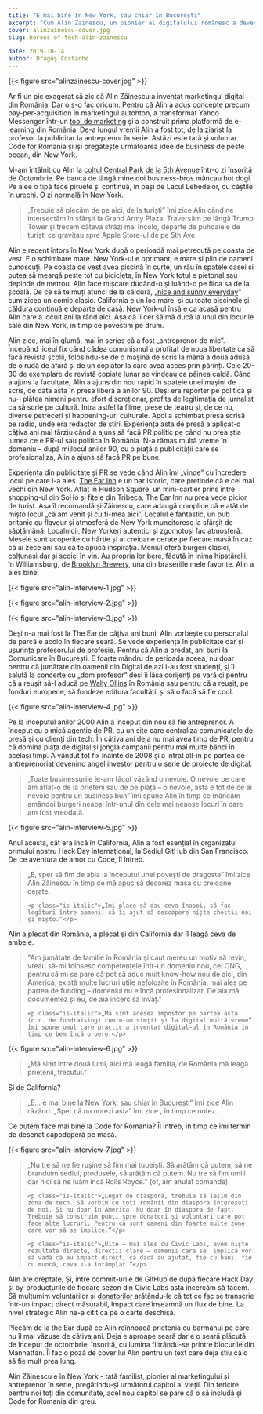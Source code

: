```yaml
---
title: "E mai bine în New York, sau chiar în București"
excerpt: "Cum Alin Zainescu, un pionier al digitalului românesc a devenit, după o carieră de decenii, voluntar Code for Romania."
cover: alinzainescu-cover.jpg
slug: heroes-of-tech-alin-zainescu

date: 2019-10-14
author: Dragoș Costache
---
```


{{< figure src="alinzainescu-cover.jpg" >}}

Ar fi un pic exagerat să zic că Alin Zăinescu a inventat marketingul digital din România. Dar o s-o fac oricum. Pentru că Alin a adus concepte precum pay-per-acquisition în marketingul autohton, a transformat Yahoo Messenger într-un [tool de marketing](https://www.iqads.ro/articol/10627/s-a-lansat-status-pimp-retea-de-publicitate-prin-statusuri-de-im) și a construit prima platformă de e-learning din România.  De-a lungul vremii Alin a fost tot, de la ziarist la profesor la publicitar la antreprenor în serie. Astăzi este tată și voluntar Code for Romania și își pregătește următoarea idee de business de peste ocean, din New York.

M-am întâlnit cu Alin la [colțul Central Park de la 5th Avenue](https://www.google.com/maps/place/Pulitzer+Fountain/@40.7640234,-73.9736233,15z/data=!4m2!3m1!1s0x0:0xc4a274a5861989fa?sa=X&ved=2ahUKEwjX3Mv544jlAhVBb1AKHWcFB04Q_BIwF3oECAoQCA) într-o zi însorită de Octombrie. Pe  banca de lângă mine doi business-bros mâncau hot dogi. Pe alee o tipă face piruete și continuă, în pași de Lacul Lebedelor, cu căștile în urechi. O zi normală în New York.

<blockquote>
	<p class="is-italic">„Trebuie să plecăm de pe aici, de la turiști” îmi zice Alin când ne intersectăm în sfârșit la Grand Army Plaza. Traversăm pe lângă Trump Tower și trecem câteva străzi mai încolo, departe de puhoaiele de turiști ce gravitau spre Apple Store-ul de pe 5th Ave.</p>
</blockquote>

Alin e recent întors în New York după o perioadă mai petrecută pe coasta de vest. E o schimbare mare. New York-ul e oprimant, e mare și plin de oameni cunoscuți.  Pe coasta de vest avea piscină în curte, un râu în spatele casei și putea să meargă peste tot cu bicicleta, în New York totul e pietonal sau depinde de metrou. Alin face mișcare ducând-o și luând-o pe fiica sa de la școală. De ce să te muți atunci de la căldură, „[nice and sunny everyday](https://www.youtube.com/watch?v=GeSL2HUTdFk)” cum zicea un comic clasic. California e un loc mare, și cu toate piscinele și căldura continuă e departe de casă. New York-ul însă e ca acasă pentru Alin care a locuit ani la rând aici. Așa că îi cer să mă ducă la unul din locurile sale din New York, în timp ce povestim pe drum.

Alin zice, mai în glumă, mai în serios că a fost „antreprenor de mic”. Începând liceul fix când cădea comunismul a profitat de noua libertate ca să facă revista școlii, folosindu-se de o mașină de scris la mâna a doua adusă de o rudă de afară și de un copiator la care avea acces prin părinți. Cele 20-30 de exemplare de revistă copiate lunar se vindeau ca pâinea caldă. Când a ajuns la facultate, Alin a ajuns din nou rapid în spatele unei mașini de scris, de data asta în presa liberă a anilor 90. Deși era reporter pe politică și nu-l plătea nimeni pentru efort discreționar, profita de legitimația de jurnalist ca să scrie pe cultură. Intra astfel la filme, piese de teatru și, de ce nu, diverse petreceri și happening-uri culturale. Apoi a schimbat presa scrisă pe radio, unde era redactor de știri. Experiența asta de presă a aplicat-o câțiva ani mai târziu când a ajuns să facă PR politic pe când nu prea știa lumea ce e PR-ul sau politica în România. N-a rămas multă vreme în domeniu – după mijlocul anilor 90, cu o piață a publicității care se profesionaliza, Alin a ajuns să facă PR pe bune.

Experiența din publicitate și PR se vede când Alin îmi „vinde” cu încredere locul pe care l-a ales. [The Ear Inn](https://www.google.com/maps/place/Ear+Inn/@40.7236174,-74.008753,16.86z/data=!4m5!3m4!1s0x89c259f309c528b5:0x87a3783a4b8a6f31!8m2!3d40.725844!4d-74.0094933) e un bar istoric, care pretinde că e cel mai vechi din New York. Aflat în Hudson Square, un mini-cartier prins între shopping-ul din SoHo și fițele din Tribeca, The Ear Inn nu prea vede picior de turist. Așa îl recomandă și Zăinescu, care adaugă complice că e atât de mișto locul „că am venit și cu fi-mea aici”. Localul e fantastic, un pub britanic cu flavour și atmosferă de New York muncitoresc la sfârșit de săptămână. Localnicii, New Yorkeri autentici și zgomotoși fac atmosferă. Mesele sunt acoperite cu hârtie și ai creioane cerate pe fiecare masă în caz că ai zece ani sau că te apucă inspirația. Meniul oferă burgeri clasici, colțunași dar și scoici în vin. Au [propria lor bere](https://untappd.com/b/ear-inn-ear-inn-ale/612859), făcută în inima hipstărelii, în Williamsburg, de [Brooklyn Brewery](https://brooklynbrewery.com/about/about-the-brewery), una din braseriile mele favorite. Alin a ales bine.

{{< figure src="alin-interview-1.jpg" >}}

{{< figure src="alin-interview-2.jpg" >}}

{{< figure src="alin-interview-3.jpg" >}}

Deși n-a mai fost la The Ear de câțiva ani buni, Alin vorbește cu personalul de parcă e acolo în fiecare seară. Se vede experiența în publicitate dar și ușurința profesorului de profesie. Pentru că Alin a predat, ani buni la Comunicare în București. E foarte mândru de perioada aceea, nu doar pentru că jumătate din oamenii din Digital de azi i-au fost studenți, și îl salută la concerte cu „dom profesor” deși îi lăsa corijenți pe vară ci pentru că a reușit să-l aducă pe [Wally Ollins](https://en.wikipedia.org/wiki/Wally_Olins) în România sau pentru că a reușit, pe fonduri europene, să fondeze editura facultății  și să o facă să fie cool.

{{< figure src="alin-interview-4.jpg" >}}

Pe la începutul anilor 2000 Alin a început din nou să fie antreprenor. A început cu o mică agenție de PR, cu un site care centraliza comunicatele de presă și cu clienți din tech. În câțiva ani deja nu mai avea timp de PR, pentru că domina piața de digital și jongla campanii pentru mai multe bănci în același timp. A vândut tot fix înainte de 2008 și a intrat all-in pe partea de antreprenoriat devenind  angel investor pentru o serie de proiecte de digital.

<blockquote>
	<p class="is-italic">„Toate businessurile le-am făcut văzând o nevoie. O nevoie pe care am aflat-o de la prieteni sau de pe piață – o nevoie, asta e tot de ce ai nevoie pentru un business bun” îmi spune Alin în timp ce mâncăm amândoi burgeri neaoși într-unul din cele mai neaoșe locuri în care am fost vreodată.</p>
</blockquote>

{{< figure src="alin-interview-5.jpg" >}}

Anul acesta, cât era încă în California, Alin a fost esențial în organizatul primului nostru Hack Day internațional, la Sediul GitHub din San Francisco. De ce aventura de amor cu Code, îl întreb.

<blockquote>
	<p class="is-italic">„E, sper să fim de abia la începutul unei povești de dragoste” îmi zice Alin Zăinescu în timp ce mă apuc să decorez masa cu creioane cerate.</p>

	<p class="is-italic">„Îmi place să dau ceva înapoi, să fac legături între oameni, să îi ajut să descopere niște chestii noi și mișto.”</p>
</blockquote>

Alin a plecat din România, a plecat și din California dar îl leagă ceva de ambele. 

<blockquote>
	<p class="is-italic">"Am jumătate de familie în România și caut mereu un motiv să revin, vreau să-mi folosesc competențele într-un domeniu nou, cel ONG, pentru că mi se pare că pot să aduc mult know-how nou de aici, din America, există multe lucruri utile nefolosite în România, mai ales pe partea de funding – domeniul nu e încă profesionalizat. De aia mă documentez și eu, de aia încerc să învăț.”</p>

	<p class="is-italic">„Mă simt adesea impostor pe partea asta (n.r. de fundraising) cum m-am simțit și la digital multă vreme” îmi spune omul care practic a inventat digital-ul în România în timp ce bem încă o bere.</p>
</blockquote>

{{< figure src="alin-interview-6.jpg" >}}

<blockquote>
	<p class="is-italic">„Mă simt între două lumi, aici mă leagă familia, de România mă leagă prietenii, trecutul.”</p>
</blockquote>

Și de California?

<blockquote>
	<p class="is-italic">„E...  e mai bine la New York, sau chiar în București” îmi zice Alin râzând. „Sper că nu notezi asta” îmi zice , în timp ce notez.</p>
</blockquote>

Ce putem face mai bine la Code for Romania? Îl întreb, în timp ce îmi termin de desenat capodoperă pe masă. 

{{< figure src="alin-interview-7.jpg" >}}

<blockquote>
	<p class="is-italic">„Nu tre să ne fie rușine să fim mai tupeiști. Să arătăm că putem, să ne branduim sediul, produsele, să arătăm că putem. Nu tre să fim umili dar nici să ne luăm încă Rolls Royce.” (of, am anulat comanda).</p>

	<p class="is-italic">„Legat de diaspora, trebuie să ieșim din zona de tech. Să vorbim cu toți românii din diaspora interesați de noi. Și nu doar în America. Nu doar în diaspora de fapt. Trebuie să construim punți spre donatori și voluntari care pot face alte lucruri. Pentru că sunt oameni din foarte multe zone care vor să se implice.”</p>

	<p class="is-italic">„Uite – mai ales cu Civic Labs, avem niște rezultate directe, direcții clare – oamenii care se  implică vor să vadă că au impact direct, că dacă au ajutat, fie cu bani, fie cu muncă, ceva s-a întâmplat.”</p>
</blockquote>

Alin are dreptate. Și, între commit-urile de GitHub de după fiecare Hack Day și by-producturile de fiecare sezon din Civic Labs asta încercăm să facem. Să mulțumim voluntarilor și [donatorilor](https://code4.ro/ro/doneaza/) arătându-le că tot ce fac se transcrie într-un impact direct măsurabil, Impact care înseamnă un flux de bine. La nivel strategic Alin ne-a citit ca pe o carte deschisă.

Plecăm de la the Ear după ce Alin reînnoadă prietenia cu barmanul pe care nu îl mai văzuse de câțiva ani. Deja e aproape seară dar e o seară plăcută de început de octombrie, însorită, cu lumina filtrându-se printre blocurile din Manhattan. Îi fac o poză de cover lui Alin pentru un text care deja știu că o să fie mult prea lung.

Alin Zăinescu e în New York -  tată familist, pionier al marketingului și antreprenor în serie, pregătindu-și următorul capitol al vieții. Din fericire pentru noi toți din comunitate, acel nou capitol se pare că o să includă și Code for Romania din greu.